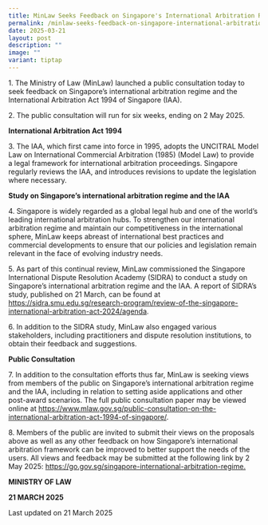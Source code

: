 ```yaml
---
title: MinLaw Seeks Feedback on Singapore's International Arbitration Regime and the International Arbitration Act 1994
permalink: /minlaw-seeks-feedback-on-singapore-international-arbitration-regime-IAA/
date: 2025-03-21
layout: post
description: ""
image: ""
variant: tiptap
---
```

<p>1. The Ministry of Law (MinLaw) launched a public consultation today to
seek feedback on Singapore’s international arbitration regime and the International
Arbitration Act 1994 of Singapore (IAA).</p>
<p></p>
<p>2. The public consultation will run for six weeks, ending on 2 May 2025.</p>
<p></p>
<p><strong>International Arbitration Act 1994</strong>
</p>
<p></p>
<p>3. The IAA, which first came into force in 1995, adopts the UNCITRAL Model
Law on International Commercial Arbitration (1985) (Model Law) to provide
a legal framework for international arbitration proceedings. Singapore
regularly reviews the IAA, and introduces revisions to update the legislation
where necessary.</p>
<p></p>
<p><strong>Study on Singapore’s international arbitration regime and the IAA</strong>
<p></p>
<p>4. Singapore is widely regarded as a global legal hub and one of the world’s
leading international arbitration hubs. To strengthen our international
arbitration regime and maintain our competitiveness in the international
sphere, MinLaw keeps abreast of international best practices and commercial
developments to ensure that our policies and legislation remain relevant
in the face of evolving industry needs.</p>
<p></p>
<p>5. As part of this continual review, MinLaw commissioned the Singapore
International Dispute Resolution Academy (SIDRA) to conduct a study on
Singapore’s international arbitration regime and the IAA. A report of SIDRA’s
study, published on 21 March, can be found at <a href="https://sidra.smu.edu.sg/research-program/review-of-the-singapore-international-arbitration-act-2024/agenda" rel="noopener nofollow" target="_blank">https://sidra.smu.edu.sg/research-program/review-of-the-singapore-international-arbitration-act-2024/agenda</a>.</p>
<p></p>
<p>6. In addition to the SIDRA study, MinLaw also engaged various stakeholders,
including practitioners and dispute resolution institutions, to obtain
their feedback and suggestions.</p>
<p></p>
<p><strong>Public Consultation</strong>
</p>
<p></p>
<p>7. In addition to the consultation efforts thus far, MinLaw is seeking
views from members of the public on Singapore’s international arbitration
regime and the IAA, including in relation to setting aside applications
and other post-award scenarios. The full public consultation paper may
be viewed online at <a href="https://www.mlaw.gov.sg/public-consultation-on-the-international-arbitration-act-1994-of-singapore/" rel="noopener nofollow" target="_blank">https://www.mlaw.gov.sg/public-consultation-on-the-international-arbitration-act-1994-of-singapore/</a>.</p>
<p></p>
<p>8. Members of the public are invited to submit their views on the proposals
above as well as any other feedback on how Singapore’s international arbitration
framework can be improved to better support the needs of the users. All
views and feedback may be submitted at the following link by 2 May 2025:
<a href="https://go.gov.sg/singapore-international-arbitration-regime" rel="noopener nofollow" target="_blank">https://go.gov.sg/singapore-international-arbitration-regime.</a>
</p>
<p></p>
<p><strong>MINISTRY OF LAW</strong>
<br><p><strong>21 MARCH 2025</strong>

<p class="right-side-updated">Last updated on 21 March 2025</p>
